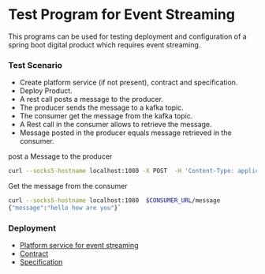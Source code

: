 # Test Program for Event Streaming


This programs can be used for testing deployment and configuration of a spring boot digital product which requires event streaming. 


### Test Scenario 


- Create platform service (if not present), contract and specification.
- Deploy Product.
- A rest call posts a message to the producer.
- The producer sends the message to a kafka topic. 
- The consumer get the message from the kafka topic. 
- A Rest call in the consumer allows to retrieve the message. 
- Message posted in the producer equals message retrieved in the consumer. 


post a Message to the producer 

``` bash 
curl --socks5-hostname localhost:1080 -X POST  -H 'Content-Type: application/json'  -d '{"message":"hello how are you"}' $PRODUCER_URL/message
```

Get the message from the consumer 

``` bash 
curl --socks5-hostname localhost:1080  $CONSUMER_URL/message
{"message":"hello how are you"}`
```


### Deployment 

- [Platform service for event streaming](deploy/platform-service-eventstreaming.json)
- [Contract](deploy/contract.json) 
- [Specification](deploy/specification.json) 

